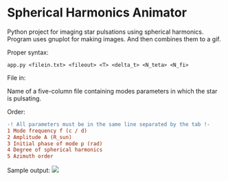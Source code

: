 # Spherical Harmonics Animator
Python project for imaging star pulsations using spherical harmonics.
Program uses gnuplot for making images. And then combines them to a gif.


Proper syntax:
```
app.py <filein.txt> <fileout> <T> <delta_t> <N_teta> <N_fi>
```

File in:

Name of a five-column file containing modes parameters in which the star is pulsating.

Order: 
```diff
-! All parameters must be in the same line separated by the tab !-
1 Mode frequency f (c / d)
2 Amplitude A (R_sun)
3 Initial phase of mode p (rad)
4 Degree of spherical harmonics
5 Azimuth order
```


Sample output:
![](/spherical_harmonic_animation.gif)
